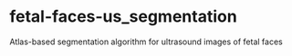 # fetal-faces-us_segmentation
Atlas-based segmentation algorithm for ultrasound images of fetal faces
